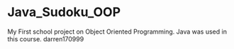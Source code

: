 # Java_Sudoku_OOP
My First school project on Object Oriented Programming. Java was used in this course.
darren170999
